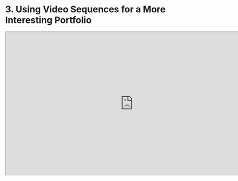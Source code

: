 # 3. Using Video Sequences for a More Interesting Portfolio

<p><iframe title="YouTube video player" src="https://www.youtube.com/embed/zGE3xNMVJBc?rel=0" width="800" height="450" allowfullscreen="allowfullscreen" allow="accelerometer; autoplay; clipboard-write; encrypted-media; gyroscope; picture-in-picture"></iframe></p>